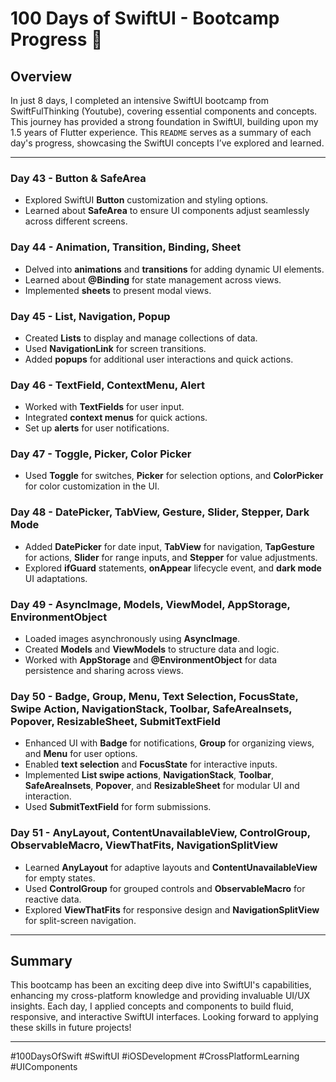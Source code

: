 # 100 Days of SwiftUI - Bootcamp Progress 🚀

## Overview
In just 8 days, I completed an intensive SwiftUI bootcamp from SwiftFulThinking (Youtube), covering essential components and concepts. This journey has provided a strong foundation in SwiftUI, building upon my 1.5 years of Flutter experience. This `README` serves as a summary of each day's progress, showcasing the SwiftUI concepts I’ve explored and learned.

---

### Day 43 - **Button & SafeArea**
- Explored SwiftUI **Button** customization and styling options.
- Learned about **SafeArea** to ensure UI components adjust seamlessly across different screens.

### Day 44 - **Animation, Transition, Binding, Sheet**
- Delved into **animations** and **transitions** for adding dynamic UI elements.
- Learned about **@Binding** for state management across views.
- Implemented **sheets** to present modal views.

### Day 45 - **List, Navigation, Popup**
- Created **Lists** to display and manage collections of data.
- Used **NavigationLink** for screen transitions.
- Added **popups** for additional user interactions and quick actions.

### Day 46 - **TextField, ContextMenu, Alert**
- Worked with **TextFields** for user input.
- Integrated **context menus** for quick actions.
- Set up **alerts** for user notifications.

### Day 47 - **Toggle, Picker, Color Picker**
- Used **Toggle** for switches, **Picker** for selection options, and **ColorPicker** for color customization in the UI.

### Day 48 - **DatePicker, TabView, Gesture, Slider, Stepper, Dark Mode**
- Added **DatePicker** for date input, **TabView** for navigation, **TapGesture** for actions, **Slider** for range inputs, and **Stepper** for value adjustments.
- Explored **ifGuard** statements, **onAppear** lifecycle event, and **dark mode** UI adaptations.

### Day 49 - **AsyncImage, Models, ViewModel, AppStorage, EnvironmentObject**
- Loaded images asynchronously using **AsyncImage**.
- Created **Models** and **ViewModels** to structure data and logic.
- Worked with **AppStorage** and **@EnvironmentObject** for data persistence and sharing across views.

### Day 50 - **Badge, Group, Menu, Text Selection, FocusState, Swipe Action, NavigationStack, Toolbar, SafeAreaInsets, Popover, ResizableSheet, SubmitTextField**
- Enhanced UI with **Badge** for notifications, **Group** for organizing views, and **Menu** for user options.
- Enabled **text selection** and **FocusState** for interactive inputs.
- Implemented **List swipe actions**, **NavigationStack**, **Toolbar**, **SafeAreaInsets**, **Popover**, and **ResizableSheet** for modular UI and interaction.
- Used **SubmitTextField** for form submissions.

### Day 51 - **AnyLayout, ContentUnavailableView, ControlGroup, ObservableMacro, ViewThatFits, NavigationSplitView**
- Learned **AnyLayout** for adaptive layouts and **ContentUnavailableView** for empty states.
- Used **ControlGroup** for grouped controls and **ObservableMacro** for reactive data.
- Explored **ViewThatFits** for responsive design and **NavigationSplitView** for split-screen navigation.

---

## Summary
This bootcamp has been an exciting deep dive into SwiftUI's capabilities, enhancing my cross-platform knowledge and providing invaluable UI/UX insights. Each day, I applied concepts and components to build fluid, responsive, and interactive SwiftUI interfaces. Looking forward to applying these skills in future projects!

---

#100DaysOfSwift #SwiftUI #iOSDevelopment #CrossPlatformLearning #UIComponents

